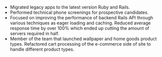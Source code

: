 - Migrated legacy apps to the latest version Ruby and Rails.
- Performed technical phone screenings for prospective candidates.
- Focused on improving the performance of backend Rails API through various techniques as eager loading  and caching. Reduced average response time by over 100% which ended up cutting the amount of servers required in half.
- Member of the team that launched wallpaper and home goods product types.  Refactored cart processing of the e-commerce side of site to handle different product types.
